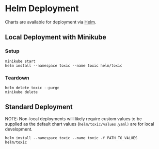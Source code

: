 # Helm Deployment

Charts are available for deployment via [Helm](https://github.com/kubernetes/helm).

## Local Deployment with Minikube

### Setup
```
minikube start
helm install --namespace toxic --name toxic helm/toxic
```

### Teardown
```
helm delete toxic --purge
minikube delete
```

## Standard Deployment

NOTE: Non-local deployments will likely require custom values to be supplied as the default chart values (`helm/toxic/values.yaml)` are for local development.

```
helm install --namespace toxic --name toxic -f PATH_TO_VALUES helm/toxic
```
